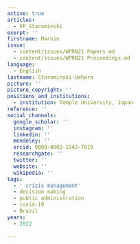 ```yaml
---
active: true
articles:
  - FP_Starominski
exerpt: ''
firstname: Marvin
issue:
  - content/issues/WPRN21 Papers.md
  - content/issues/WPRN21 Proceedings.md
language:
  - English
lastname: Starominski-Uehara
picture: ''
picture_copyright: ''
positions_and_institutions:
  - institution: Temple University, Japan
reference: ''
social_channels:
  google_scholar: ''
  instagram: ''
  linkedin: ''
  mendeley: ''
  orcid: 0000-0002-1542-7619
  researchgate: ''
  twitter: ''
  website: ''
  wikipedia: ''
tags:
  - ' crisis management'
  - decision making
  - public administration
  - covid-19
  - Brazil
years:
  - 2022

---
```

